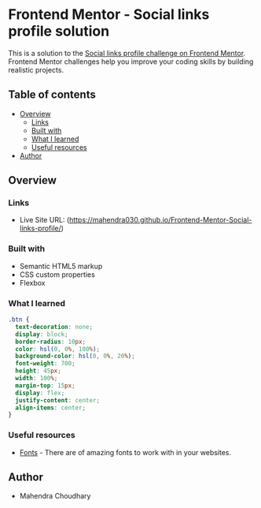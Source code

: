 # Frontend Mentor - Social links profile solution

This is a solution to the [Social links profile challenge on Frontend Mentor](https://www.frontendmentor.io/challenges/social-links-profile-UG32l9m6dQ). Frontend Mentor challenges help you improve your coding skills by building realistic projects. 

## Table of contents

- [Overview](#overview)
  - [Links](#links)
  - [Built with](#built-with)
  - [What I learned](#what-i-learned)
  - [Useful resources](#useful-resources)
- [Author](#author)


## Overview

### Links

- Live Site URL: (https://mahendra030.github.io/Frontend-Mentor-Social-links-profile/)

### Built with

- Semantic HTML5 markup
- CSS custom properties
- Flexbox

### What I learned

```css
.btn {
  text-decoration: none;
  display: block;
  border-radius: 10px;
  color: hsl(0, 0%, 100%);
  background-color: hsl(0, 0%, 20%);
  font-weight: 700;
  height: 45px;
  width: 100%;
  margin-top: 15px;
  display: flex;
  justify-content: center;
  align-items: center;
}
```

### Useful resources

- [Fonts](https://fonts.google.com) - There are of amazing fonts to work with in your websites.


## Author

- Mahendra Choudhary
